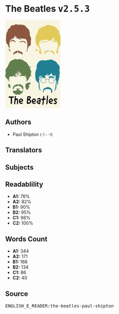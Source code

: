 # The Beatles <kbd>v2.5.3</kbd>

![](./cover.medium.jpg "")

## Authors


 - Paul Shipton <small>(-1 - -1)</small>

## Translators



## Subjects



## Readablility


 - **A1:** 76%
 - **A2:** 82%
 - **B1:** 90%
 - **B2:** 95%
 - **C1:** 98%
 - **C2:** 100%

## Words Count


 - **A1:** 344
 - **A2:** 171
 - **B1:** 168
 - **B2:** 134
 - **C1:** 86
 - **C2:** 40

## Source


<kbd>ENGLISH_E_READER:the-beatles-paul-shipton</kbd>
